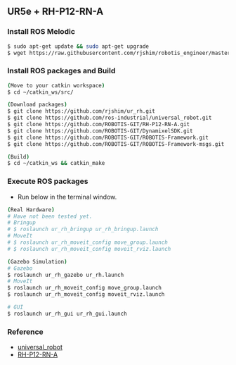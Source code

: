 ## UR5e + RH-P12-RN-A

### Install ROS Melodic
```sh
$ sudo apt-get update && sudo apt-get upgrade
$ wget https://raw.githubusercontent.com/rjshim/robotis_engineer/master/install_ros_melodic.sh && chmod 755 ./install_ros_melodic.sh && bash ./install_ros_melodic.sh
```

### Install ROS packages and Build
```sh
(Move to your catkin workspace)
$ cd ~/catkin_ws/src/

(Download packages)
$ git clone https://github.com/rjshim/ur_rh.git
$ git clone https://github.com/ros-industrial/universal_robot.git
$ git clone https://github.com/ROBOTIS-GIT/RH-P12-RN-A.git
$ git clone https://github.com/ROBOTIS-GIT/DynamixelSDK.git
$ git clone https://github.com/ROBOTIS-GIT/ROBOTIS-Framework.git
$ git clone https://github.com/ROBOTIS-GIT/ROBOTIS-Framework-msgs.git

(Build)
$ cd ~/catkin_ws && catkin_make
```

### Execute ROS packages
- Run below in the terminal window.

```sh
(Real Hardware)
# Have not been tested yet.
# Bringup
# $ roslaunch ur_rh_bringup ur_rh_bringup.launch
# MoveIt
# $ roslaunch ur_rh_moveit_config move_group.launch
# $ roslaunch ur_rh_moveit_config moveit_rviz.launch

(Gazebo Simulation)
# Gazebo
$ roslaunch ur_rh_gazebo ur_rh.launch
# MoveIt
$ roslaunch ur_rh_moveit_config move_group.launch
$ roslaunch ur_rh_moveit_config moveit_rviz.launch

# GUI
$ roslaunch ur_rh_gui ur_rh_gui.launch
```

### Reference
- [universal_robot](https://github.com/ros-industrial/universal_robot)
- [RH-P12-RN-A](https://github.com/ROBOTIS-GIT/RH-P12-RN-A)
